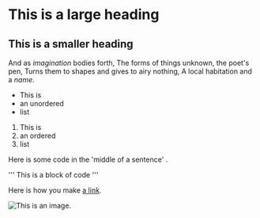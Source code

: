# This is a large heading
 
 ## This is a smaller heading
 
 And as *imagination* bodies forth,
 The forms of things unknown, the poet's pen,
 Turns them to shapes and gives to airy nothing,
 A local habitation and a *name*.
 
 - This is
 - an unordered
 - list
 
 1. This is
 2. an ordered
 3. list
 
 Here is some code in the 'middle of a sentence' .
 
 '''
 This is
 a block
 of code
 '''
 
 Here is how you make [a link](https://www.wikipedia.org/).
 
 ![This is an image.](https://github.com/yihui/xaringan/releases/download/v0.0.2/karl-moustache.jpg)
